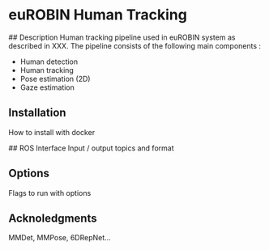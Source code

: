 # euROBIN Human Tracking

## Description
Human tracking pipeline used in euROBIN system as described in XXX. The pipeline consists of the following main components :
- Human detection
- Human tracking
- Pose estimation (2D)
- Gaze estimation

## Installation
How to install with docker

## ROS Interface
Input / output topics and format

## Options
Flags to run with options

## Acknoledgments
MMDet, MMPose, 6DRepNet...
